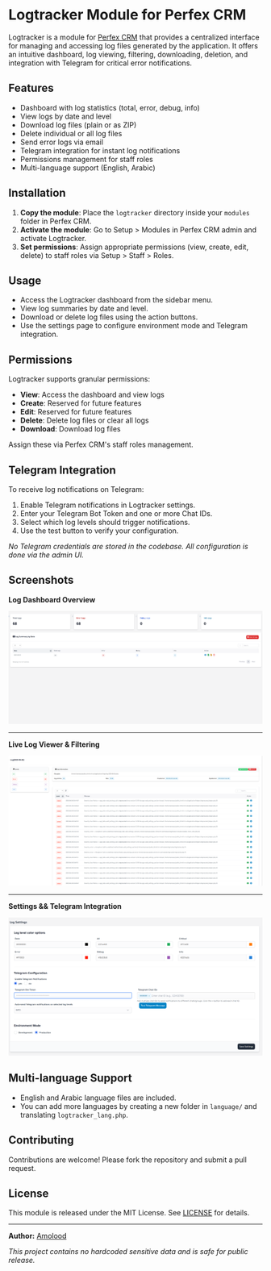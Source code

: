 # Logtracker Module for Perfex CRM

Logtracker is a module for [Perfex CRM](https://www.perfexcrm.com/) that provides a centralized interface for managing and accessing log files generated by the application. It offers an intuitive dashboard, log viewing, filtering, downloading, deletion, and integration with Telegram for critical error notifications.

## Features

- Dashboard with log statistics (total, error, debug, info)
- View logs by date and level
- Download log files (plain or as ZIP)
- Delete individual or all log files
- Send error logs via email
- Telegram integration for instant log notifications
- Permissions management for staff roles
- Multi-language support (English, Arabic)

## Installation

1. **Copy the module**: Place the `logtracker` directory inside your `modules` folder in Perfex CRM.
2. **Activate the module**: Go to Setup > Modules in Perfex CRM admin and activate Logtracker.
3. **Set permissions**: Assign appropriate permissions (view, create, edit, delete) to staff roles via Setup > Staff > Roles.

## Usage

- Access the Logtracker dashboard from the sidebar menu.
- View log summaries by date and level.
- Download or delete log files using the action buttons.
- Use the settings page to configure environment mode and Telegram integration.

## Permissions

Logtracker supports granular permissions:
- **View**: Access the dashboard and view logs
- **Create**: Reserved for future features
- **Edit**: Reserved for future features
- **Delete**: Delete log files or clear all logs
- **Download**: Download log files

Assign these via Perfex CRM's staff roles management.

## Telegram Integration

To receive log notifications on Telegram:
1. Enable Telegram notifications in Logtracker settings.
2. Enter your Telegram Bot Token and one or more Chat IDs.
3. Select which log levels should trigger notifications.
4. Use the test button to verify your configuration.

*No Telegram credentials are stored in the codebase. All configuration is done via the admin UI.*

## Screenshots

**Log Dashboard Overview**

![Log Dashboard](https://raw.githubusercontent.com/amolood/Log-Tracker-Module-Perfex-crm/refs/heads/main/screenshot/Screenshot%202025-06-26%20163627.png)

---

**Live Log Viewer & Filtering**

![Log Viewer](https://raw.githubusercontent.com/amolood/Log-Tracker-Module-Perfex-crm/refs/heads/main/screenshot/Screenshot%202025-06-26%20163652.png)

---

**Settings && Telegram Integration**

![Telegram Settings](https://raw.githubusercontent.com/amolood/Log-Tracker-Module-Perfex-crm/refs/heads/main/screenshot/Screenshot%202025-06-26%20163553.png)


## Multi-language Support

- English and Arabic language files are included.
- You can add more languages by creating a new folder in `language/` and translating `logtracker_lang.php`.

## Contributing

Contributions are welcome! Please fork the repository and submit a pull request.

## License

This module is released under the MIT License. See [LICENSE](LICENSE) for details.

---

**Author:** [Amolood](https://amolood.com)

*This project contains no hardcoded sensitive data and is safe for public release.* 
